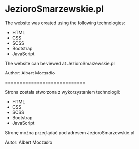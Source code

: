# JezioroSmarzewskie.pl

The website was created using the following technologies:

- HTML
- CSS
- SCSS
- Bootstrap
- JavaScript

The website can be viewed at JezioroSmarzewskie.pl

Author: Albert Moczadło

============================

Strona została stworzona z wykorzystaniem technologii:

- HTML
- CSS
- SCSS
- Bootstrap
- JavaScript

Stronę można przeglądać pod adresem JezioroSmarzewskie.pl

Autor: Albert Moczadło
